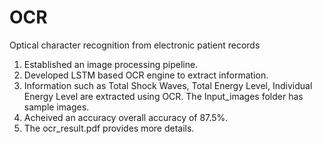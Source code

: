 # OCR
Optical character recognition from electronic patient records

1. Established an image processing pipeline.
2. Developed LSTM based OCR engine to extract information.
3. Information such as Total Shock Waves, Total Energy Level, Individual Energy Level are extracted using OCR. The Input_images folder has sample images.
4. Acheived an accuracy overall accuracy of 87.5%.
5. The ocr_result.pdf provides more details.
